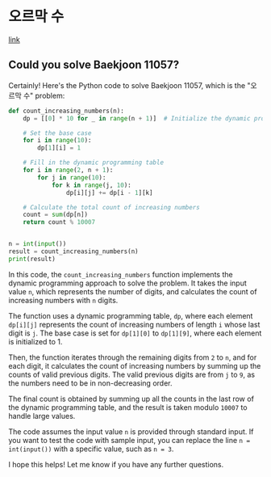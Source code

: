 # 오르막 수 

[link](https://www.acmicpc.net/problem/11057)

## Could you solve Baekjoon 11057?

Certainly! Here's the Python code to solve Baekjoon 11057, which is the "오르막 수" problem:

```python
def count_increasing_numbers(n):
    dp = [[0] * 10 for _ in range(n + 1)]  # Initialize the dynamic programming table

    # Set the base case
    for i in range(10):
        dp[1][i] = 1

    # Fill in the dynamic programming table
    for i in range(2, n + 1):
        for j in range(10):
            for k in range(j, 10):
                dp[i][j] += dp[i - 1][k]

    # Calculate the total count of increasing numbers
    count = sum(dp[n])
    return count % 10007


n = int(input())
result = count_increasing_numbers(n)
print(result)
```

In this code, the `count_increasing_numbers` function implements the dynamic programming approach to solve the problem. It takes the input value `n`, which represents the number of digits, and calculates the count of increasing numbers with `n` digits.

The function uses a dynamic programming table, `dp`, where each element `dp[i][j]` represents the count of increasing numbers of length `i` whose last digit is `j`. The base case is set for `dp[1][0]` to `dp[1][9]`, where each element is initialized to 1.

Then, the function iterates through the remaining digits from `2` to `n`, and for each digit, it calculates the count of increasing numbers by summing up the counts of valid previous digits. The valid previous digits are from `j` to `9`, as the numbers need to be in non-decreasing order.

The final count is obtained by summing up all the counts in the last row of the dynamic programming table, and the result is taken modulo `10007` to handle large values.

The code assumes the input value `n` is provided through standard input. If you want to test the code with sample input, you can replace the line `n = int(input())` with a specific value, such as `n = 3`.

I hope this helps! Let me know if you have any further questions.

